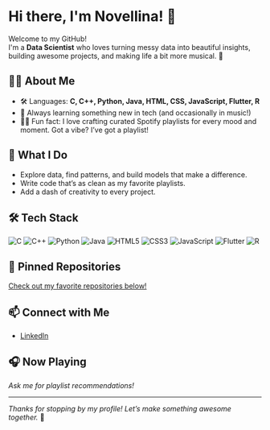 # Hi there, I'm Novellina! 👋

Welcome to my GitHub!  
I'm a **Data Scientist** who loves turning messy data into beautiful insights, building awesome projects, and making life a bit more musical. 🎵

## 👩‍💻 About Me
- 🛠️ Languages: **C, C++, Python, Java, HTML, CSS, JavaScript, Flutter, R**
- 🌱 Always learning something new in tech (and occasionally in music!)
- 🧑‍🎤 Fun fact: I love crafting curated Spotify playlists for every mood and moment. Got a vibe? I’ve got a playlist!

## 🚀 What I Do
- Explore data, find patterns, and build models that make a difference.
- Write code that’s as clean as my favorite playlists.
- Add a dash of creativity to every project.

## 🛠️ Tech Stack
![C](https://img.shields.io/badge/C-00599C?style=flat-square&logo=c&logoColor=white)
![C++](https://img.shields.io/badge/C++-00599C?style=flat-square&logo=c%2B%2B&logoColor=white)
![Python](https://img.shields.io/badge/Python-3776AB?style=flat-square&logo=python&logoColor=white)
![Java](https://img.shields.io/badge/Java-007396?style=flat-square&logo=java&logoColor=white)
![HTML5](https://img.shields.io/badge/HTML5-E34F26?style=flat-square&logo=html5&logoColor=white)
![CSS3](https://img.shields.io/badge/CSS3-1572B6?style=flat-square&logo=css3&logoColor=white)
![JavaScript](https://img.shields.io/badge/JavaScript-F7DF1E?style=flat-square&logo=javascript&logoColor=black)
![Flutter](https://img.shields.io/badge/Flutter-02569B?style=flat-square&logo=flutter&logoColor=white)
![R](https://img.shields.io/badge/R-276DC3?style=flat-square&logo=r&logoColor=white)

## 📌 Pinned Repositories
[Check out my favorite repositories below!](#)

## 📫 Connect with Me
- [LinkedIn](https://www.linkedin.com/in/novellina-edyawati)

## 🎧 Now Playing
*Ask me for playlist recommendations!*

---
*Thanks for stopping by my profile! Let’s make something awesome together.* 🚀
